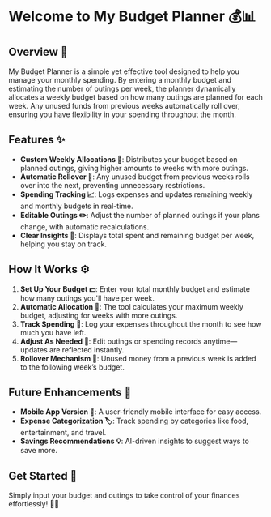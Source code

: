 # Welcome to My Budget Planner 💰📊

## Overview 📝
My Budget Planner is a simple yet effective tool designed to help you manage your monthly spending. By entering a monthly budget and estimating the number of outings per week, the planner dynamically allocates a weekly budget based on how many outings are planned for each week. Any unused funds from previous weeks automatically roll over, ensuring you have flexibility in your spending throughout the month.

## Features ✨
- **Custom Weekly Allocations 🎯**: Distributes your budget based on planned outings, giving higher amounts to weeks with more outings.
- **Automatic Rollover 🔄**: Any unused budget from previous weeks rolls over into the next, preventing unnecessary restrictions.
- **Spending Tracking 📈**: Logs expenses and updates remaining weekly and monthly budgets in real-time.
- **Editable Outings ✏️**: Adjust the number of planned outings if your plans change, with automatic recalculations.
- **Clear Insights 👀**: Displays total spent and remaining budget per week, helping you stay on track.

## How It Works ⚙️
1. **Set Up Your Budget 💵**: Enter your total monthly budget and estimate how many outings you'll have per week.
2. **Automatic Allocation 🎯**: The tool calculates your maximum weekly budget, adjusting for weeks with more outings.
3. **Track Spending 🧾**: Log your expenses throughout the month to see how much you have left.
4. **Adjust As Needed 🔧**: Edit outings or spending records anytime—updates are reflected instantly.
5. **Rollover Mechanism 🔄**: Unused money from a previous week is added to the following week’s budget.

## Future Enhancements 🚀
- **Mobile App Version 📱**: A user-friendly mobile interface for easy access.
- **Expense Categorization 🏷️**: Track spending by categories like food, entertainment, and travel.
- **Savings Recommendations 💡**: AI-driven insights to suggest ways to save more.

## Get Started 🎉
Simply input your budget and outings to take control of your finances effortlessly! 🏦💖
